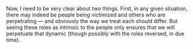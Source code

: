 

Now, I need to be very clear about two things. First, in any given situation, there may indeed be people being victimized and others who are perpetrating — and obviously the way we treat each should differ. But seeing these roles as intrinsic to the people only ensures that we will perpetuate that dynamic (though possibly with the roles reversed, in due time).
